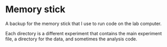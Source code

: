 # Memory stick

A backup for the memory stick that I use to run code on the lab computer.

Each directory is a different experiment that contains the main experiment file, a directory for the data, and sometimes the analysis code.
